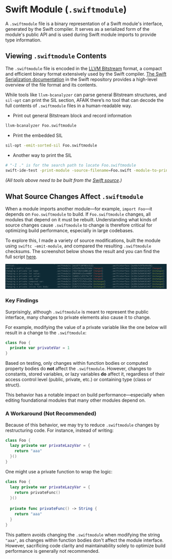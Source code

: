 # Swift Module (`.swiftmodule`)

A `.swiftmodule` file is a binary representation of a Swift module's interface, generated by the Swift compiler. It serves as a serialized form of the module's public API and is used during Swift module imports to provide type information.

## Viewing `.swiftmodule` Contents

The `.swiftmodule` file is encoded in the [LLVM Bitstream](https://llvm.org/docs/BitCodeFormat.html) format, a compact and efficient binary format extensively used by the Swift compiler. [The Swift Serialization documentation](https://github.com/swiftlang/swift/blob/main/docs/Serialization.md) in the Swift repository provides a high-level overview of the file format and its contents.

While tools like `llvm-bcanalyzer` can parse general Bitstream structures, and `sil-opt` can print the SIL section, AFAIK there’s no tool that can decode the full contents of `.swiftmodule` files in a human-readable way.

* Print out general Bitstream block and record information
```bash
llvm-bcanalyzer Foo.swiftmodule
```

* Print the embedded SIL
```bash
sil-opt -emit-sorted-sil Foo.swiftmodule
```

* Another way to print the SIL
```bash
# "-I ." is for the search path to locate Foo.swiftmodule
swift-ide-test -print-module -source-filename=Foo.swift -module-to-print=Foo -I .
```

*(All tools above need to be built from the [Swift source](https://github.com/swiftlang/swift).)*

## What Source Changes Affect `.swiftmodule`

When a module imports another module—for example, `import Foo`—it depends on `Foo.swiftmodule` to build. If `Foo.swiftmodule` changes, all modules that depend on it must be rebuilt. Understanding what kinds of source changes cause `.swiftmodule` to change is therefore critical for optimizing build performance, especially in large codebases.

To explore this, I made a variety of source modifications, built the module using `swiftc -emit-module`, and compared the resulting `.swiftmodule` checksums. The screenshot below shows the result and you can find the full script [here](../building/swift_module/swiftmodule_changes.sh).

![swiftmodule changes](./images/swiftmodule_changes.png)

### Key Findings

Surprisingly, although `.swiftmodule` is meant to represent the public interface, many changes to private elements also cause it to change.

For example, modifying the value of a private variable like the one below will result in a change to the `.swiftmodule`:
```swift
class Foo {
  private var privateVar = 1
}
```

Based on testing, only changes within function bodies or computed property bodies do **not** affect the `.swiftmodule`. However, changes to constants, stored variables, or lazy variables **do** affect it, regardless of their access control level (public, private, etc.) or containing type (class or struct).

This behavior has a notable impact on build performance—especially when editing foundational modules that many other modules depend on.

### A Workaround (Not Recommended)

Because of this behavior, we may try to reduce `.swiftmodule` changes by restructuring code. For instance, instead of writing:
```swift
class Foo {
  lazy private var privateLazyVar = {
    return "aaa"
  }()
}
```

One might use a private function to wrap the logic:
```swift
class Foo {
  lazy private var privateLazyVar = {
    return privateFunc()
  }()

  private func privateFunc() -> String {
    return "aaa"
  }
}
```

This pattern avoids changing the `.swiftmodule` when modifying the string `"aaa"`, as changes within function bodies don't affect the module interface. However, sacrificing code clarity and maintainability solely to optimize build performance is generally not recommended.
